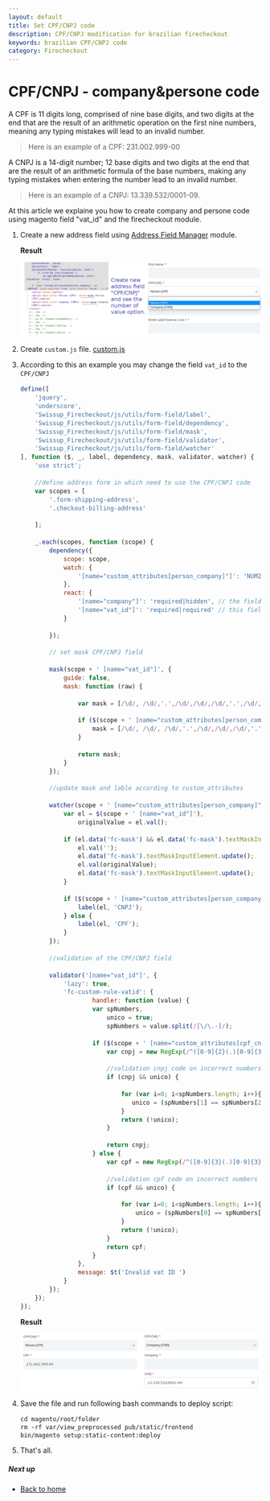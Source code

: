 ```yaml
---
layout: default
title: Set CPF/CNPJ code
description: CPF/CNPJ modification for brazilian firecheckout
keywords: brazilian CPF/CNPJ code
category: Firecheckout
---
```


# CPF/CNPJ - company&persone code

A CPF is 11 digits long, comprised of nine base digits, and two digits at the end
that are the result of an arithmetic operation on the first nine numbers, meaning
any typing mistakes will lead to an invalid number.

> Here is an example of a CPF: 231.002.999-00

A CNPJ is a 14-digit number; 12 base digits and two digits at the end that are
the result of an arithmetic formula of the base numbers, making any typing mistakes
when entering the number lead to an invalid number.

> Here is an example of a CNPJ: 13.339.532/0001-09.

At this article we explaine you how to create company and persone code using
magento field "vat_id" and the firecheckout module.

 1. Create a new address field using [Address Field Manager](/m2/extensions/address-field-manager/) module.

    **Result**

    ![custom_attribute_field](/images/m2/firecheckout/brazil/custom_attributes_field.png)

 2. Create `custom.js` file. [custom.js](/m2/extensions/firecheckout/customization/custom-js/)
 3. According to this an example you may change the field `vat_id` to the `CPF/CNPJ`

    ```js
    define([
        'jquery',
        'underscore',
        'Swissup_Firecheckout/js/utils/form-field/label',
        'Swissup_Firecheckout/js/utils/form-field/dependency',
        'Swissup_Firecheckout/js/utils/form-field/mask',
        'Swissup_Firecheckout/js/utils/form-field/validator',
        'Swissup_Firecheckout/js/utils/form-field/watcher'
    ], function ($, _, label, dependency, mask, validator, watcher) {
        'use strict';

        //define address form in which need to use the CPF/CNPJ code
        var scopes = [
            '.form-shipping-address',
            '.checkout-billing-address'

        ];

        _.each(scopes, function (scope) {
            dependency({
                scope: scope,
                watch: {
                    '[name="custom_attributes[person_company]"]': 'NUM2' // change this value according to your options
                },
                react: {
                    '[name="company"]': 'required|hidden', // the field 'Company' will be hidden when choose "Person" code.
                    '[name="vat_id"]': 'required|required' // this field is required for both company or persone code
                }

            });

            // set mask CPF/CNPJ field

            mask(scope + ' [name="vat_id"]', {
                guide: false,
                mask: function (raw) {

                    var mask = [/\d/, /\d/,'.',/\d/,/\d/,/\d/,'.',/\d/,/\d/,/\d/,'/',/\d/,/\d/,/\d/,/\d/,'-',/\d/,/\d/];

                    if ($(scope + ' [name="custom_attributes[person_company]"]').val() == NUM1) {
                        mask = [/\d/, /\d/, /\d/,'.',/\d/,/\d/,/\d/,'.',/\d/,/\d/,/\d/,'-',/\d/,/\d/];
                    }

                    return mask;
                }
            });

            //update mask and lable according to custom_attributes

            watcher(scope + ' [name="custom_attributes[person_company]"]', function (value) {
                var el = $(scope + ' [name="vat_id"]'),
                    originalValue = el.val();

                if (el.data('fc-mask') && el.data('fc-mask').textMaskInputElement) {
                    el.val('');
                    el.data('fc-mask').textMaskInputElement.update();
                    el.val(originalValue);
                    el.data('fc-mask').textMaskInputElement.update();
                }

                if ($(scope + ' [name="custom_attributes[person_company]"]').val() == NUM2) {
                    label(el, 'CNPJ');
                } else {
                    label(el, 'CPF');
                }
            });

            //validation of the CPF/CNPJ field

            validator('[name="vat_id"]', {
                'lazy': true,
                'fc-custom-rule-vatid': {
                        handler: function (value) {
                        var spNumbers,
                            unico = true;
                            spNumbers = value.split(/[\/\.-]/);

                        if ($(scope + ' [name="custom_attributes[cpf_cnpj]"]').val() == NUM2) {
                            var cnpj = new RegExp(/^([0-9]{2}(.)[0-9]{3}(.)[0-9]{3}(\/)[0-9]{4}(-)[0-9]{2})$/).test(value);

                            //validation cnpj code on incorrect numbers 00.000.000/0000
                            if (cnpj && unico) {

                                for (var i=0; i<spNumbers.length; i++){
                                   unico = (spNumbers[1] == spNumbers[2] && spNumbers[1] == spNumbers[3].slice(1,4));
                                }
                                return (!unico);
                            }

                            return cnpj;
                        } else {
                            var cpf = new RegExp(/^([0-9]{3}(.)[0-9]{3}(.)[0-9]{3}(-)[0-9]{2})$/).test(value);

                            //validation cpf code on incorrect numbers 000.000.000
                            if (cpf && unico) {

                                for (var i=0; i<spNumbers.length; i++){
                                    unico = (spNumbers[0] == spNumbers[1] && spNumbers[0] == spNumbers[2]);
                                }
                                return (!unico);
                            }
                            return cpf;
                        }
                    },
                    message: $t('Invalid vat ID ')
                }
            });
        });
    });
    ```

    **Result**

    ![cpf_cnpj](/images/m2/firecheckout/brazil/cpf_cnpj.png)

 4. Save the file and run following bash commands to deploy script:

    ```
    cd magento/root/folder
    rm -rf var/view_preprocessed pub/static/frontend
    bin/magento setup:static-content:deploy
    ```

 5. That's all.

##### Next up

 -  [Back to home](/m2/extensions/firecheckout)
